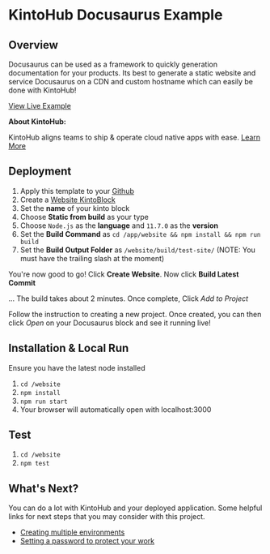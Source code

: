 # KintoHub Docusaurus Example

## Overview
Docusaurus can be used as a framework to quickly generation documentation for your products. Its best to generate a static website and service Docusaurus on a CDN and custom hostname which can easily be done with KintoHub!

[View Live Example](https://docusaurus-example-1d0d2-8caf9.web.master.kintohub.com/)

__About KintoHub:__

KintoHub aligns teams to ship & operate cloud native apps with ease. [Learn More](https://www.kintohub.com)

## Deployment
1. Apply this template to your [Github](https://github.com/kintohub/docusaurus-example/generate)
2. Create a [Website KintoBlock](https://beta.kintohub.com/app/dashboard/)
4. Set the **name** of your kinto block
5. Choose **Static from build** as your type
6. Choose `Node.js` as the **language** and `11.7.0` as the **version**
7. Set the **Build Command** as `cd /app/website && npm install && npm run build`
8. Set the **Build Output Folder** as `/website/build/test-site/` (NOTE: You must have the trailing slash at the moment)

You're now good to go! Click **Create Website**. Now click **Build Latest Commit**

... The build takes about 2 minutes. Once complete, Click *Add to Project*

Follow the instruction to creating a new project. Once created, you can then click *Open* on your Docusaurus block and see it running live!


## Installation & Local Run
Ensure you have the latest node installed

1. `cd /website`
2. `npm install`
2. `npm run start`
3. Your browser will automatically open with localhost:3000

## Test

1. `cd /website`
2. `npm test`

## What's Next?

You can do a lot with KintoHub and your deployed application. Some helpful links for next steps that you may consider with this project.

* [Creating multiple environments](https://docs.kintohub.com/docs/projects/environments)
* [Setting a password to protect your work](https://docs.kintohub.com/docs/kintoblocks/websites#basic-auth-for-websites)
